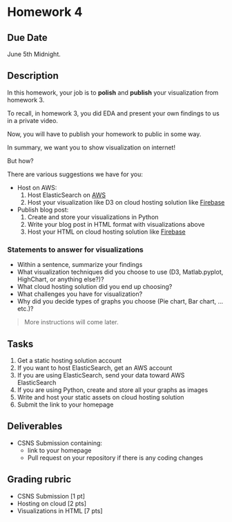 # Homework 4

## Due Date

June 5th Midnight.

## Description

In this homework, your job is to **polish** and **publish** your visualization from homework 3.

To recall, in homework 3, you did EDA and present your own findings to us in a private video.

Now, you will have to publish your homework to public in some way.

In summary, we want you to show visualization on internet!

But how?

There are various suggestions we have for you:

* Host on AWS:
  1. Host ElasticSearch on [AWS][2]
  2. Host your visualization like D3 on cloud hosting solution like [Firebase][1]
* Publish blog post:
  1. Create and store your visualizations in Python
  2. Write your blog post in HTML format with visualizations above
  3. Host your HTML on cloud hosting solution like [Firebase][1]

### Statements to answer for visualizations

* Within a sentence, summarize your findings
* What visualization techniques did you choose to use (D3, Matlab.pyplot, HighChart, or anything else?)?
* What cloud hosting solution did you end up choosing?
* What challenges you have for visualization?
* Why did you decide types of graphs you choose (Pie chart, Bar chart, ... etc.)?

> More instructions will come later.

## Tasks

1. Get a static hosting solution account
2. If you want to host ElasticSearch, get an AWS account
3. If you are using ElasticSearch, send your data toward AWS ElasticSearch
4. If you are using Python, create and store all your graphs as images
5. Write and host your static assets on cloud hosting solution
6. Submit the link to your homepage

## Deliverables

* CSNS Submission containing:
  * link to your homepage
  * Pull request on your repository if there is any coding changes

## Grading rubric

* CSNS Submission [1 pt]
* Hosting on cloud [2 pts]
* Visualizations in HTML [7 pts]

[1]: https://firebase.google.com/
[2]: https://aws.amazon.com/
